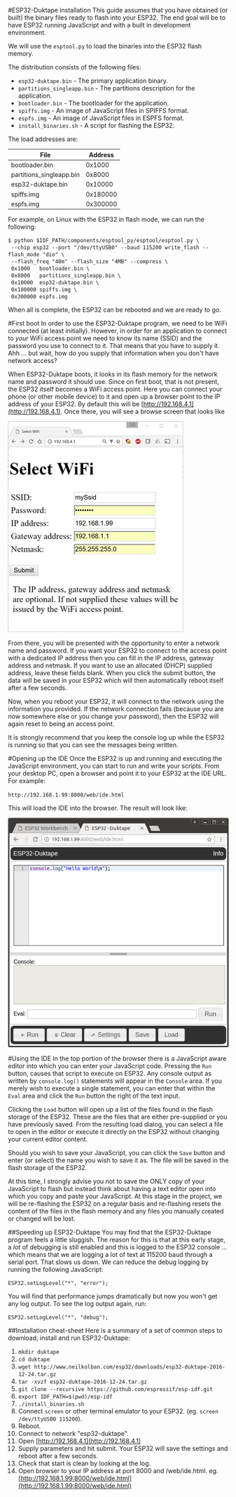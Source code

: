 #ESP32-Duktape installation
This guide assumes that you have obtained (or built) the binary files ready to flash
into your ESP32.  The end goal will be to have ESP32 running JavaScript and
with a built in development environment.

We will use the `esptool.py` to load the binaries into the ESP32 flash memory.

The distribution consists of the following files:

* `esp32-duktape.bin` - The primary application binary.
* `partitions_singleapp.bin` - The partitions description for the application.
* `bootloader.bin` - The bootloader for the application.
* `spiffs.img` - An image of JavaScript files in SPIFFS format.
* `espfs.img` - An image of JavaScript files in ESPFS format.
* `install_binaries.sh` - A script for flashing the ESP32.

The load addresses are:

|File                     |Address  |
|-------------------------|---------|
|bootloader.bin           |0x1000   |
|partitions_singleapp.bin |0x8000   |
|esp32-duktape.bin        |0x10000  |
|spiffs.img               |0x180000 |
|espfs.img                |0x300000 |

For example, on Linux with the ESP32 in flash mode, we can run the following:
```
$ python $IDF_PATH/components/esptool_py/esptool/esptool.py \
 --chip esp32 --port "/dev/ttyUSB0" --baud 115200 write_flash --flash_mode "dio" \
 --flash_freq "40m" --flash_size "4MB" --compress \
 0x1000   bootloader.bin \
 0x8000   partitions_singleapp.bin \
 0x10000  esp32-duktape.bin \
 0x180000 spiffs.img \
 0x300000 espfs.img
```

When all is complete, the ESP32 can be rebooted and we are ready to go.

#First boot
In order to use the ESP32-Duktape program, we need to be WiFi connected (at least
initially).  However, in order for an application to connect to *your* WiFi access point
we need to know its name (SSID) and the password you use to connect to it.  That means
that you have to supply it.  Ahh ... but wait, how do you supply that information when
you don't have network access?

When ESP32-Duktape boots, it looks in its flash memory for the network name
and password it should use.  Since on first boot, that is not present, the ESP32 itself
becomes a WiFi access point.  Here you can connect your phone (or other mobile device)
to it and open up a browser point to the IP address of your ESP32.  By default this
will be [http://192.168.4.1](http://192.168.4.1).  Once there, you will see a browse
screen that looks like

![bootwifi](images/bootwifi.jpg)

From there, you will be presented with the opportunity to enter a network name and
password.  If you want your ESP32 to connect to the access point with a dedicated IP
address then you can fill in the IP address, gateway address and netmask.  If you want
to use an allocated (DHCP) supplied address, leave these fields blank.  When you click
the submit button, the data will be saved in your ESP32 which will then automatically
reboot itself after a few seconds.

Now, when you reboot your ESP32, it will connect to the network using the information
you provided.  If the 
network connection fails (because you are now somewhere else or you change your password),
then the ESP32 will again reset to being an access point.

It is strongly recommend that you keep the console log up while the ESP32 is running
so that you can see the messages being written.

#Opening up the IDE
Once the ESP32 is up and running and executing the JavaScript environment, you can start
to run and write your scripts.  From your desktop PC, open a browser and point it to your
ESP32 at the IDE URL.  For example:

`http://192.168.1.99:8000/web/ide.html`

This will load the IDE into the browser.  The result will look like:

![editor2](images/editor2.jpg)

#Using the IDE
In the top portion of the browser there is a JavaScript aware editor into which you can
enter your JavaScript code.  Pressing the `Run` button, causes that script to execute on
ESP32.  Any console output as written by `console.log()` statements will appear in the
`Console` area.  If you merely wish to execute a single statement, you can enter that
within the `Eval` area and click the `Run` button the right of the text input.

Clicking the `Load` button will open up a list of the files found in the flash storage
of the ESP32.  These are the files that are either pre-supplied or you have previously
saved.  From the resulting load dialog, you can select a file to open in the editor or
execute it directly on the ESP32 without changing your current editor content.

Should you wish to save your JavaScript, you can click the `Save` button and enter
(or select) the name you wish to save it as.  The file will be saved in the flash
storage of the ESP32.

At this time, I strongly advise you not to save the ONLY copy of your JavaScript to flash
but instead think about having a text editor open into which you copy and paste your
JavaScript.  At this stage in the project, we will be re-flashing the ESP32 on a regular
basis and re-flashing resets the content of the files in the flash memory and any files
you manually created or changed will be lost.


##Speeding up ESP32-Duktape
You may find that the ESP32-Duktape program feels a little sluggish.  The reason for this
is that at this early stage, a *lot* of debugging is still enabled and this is logged to
the ESP32 console ... which means that we are logging a lot of text at 115200 baud through
a serial port.  That slows us down.  We can reduce the debug logging by running the following
JavaScript:

```
ESP32.setLogLevel("*", "error");
```

You will find that performance jumps dramatically but now you won't get any log output.  To see
the log output again, run:

```
ESP32.setLogLevel("*", "debug");
```

##Installation cheat-sheet
Here is a summary of a set of common steps to download, install and run ESP32-Duktape:

1. `mkdir duktape`
2. `cd duktape`
3. `wget http://www.neilkolban.com/esp32/downloads/esp32-duktape-2016-12-24.tar.gz`
4. `tar -xvzf esp32-duktape-2016-12-24.tar.gz`
5. `git clone --recursive https://github.com/espressif/esp-idf.git`
6. `export IDF_PATH=$(pwd)/esp-idf`
7. `./install_binaries.sh`
8. Connect `screen` or other terminal emulator to your ESP32. (eg. `screen /dev/ttyUSB0 115200`).
9. Reboot.
10. Connect to network "esp32-duktape".
11. Open [http://192.168.4.1](http://192.168.4.1)
12. Supply parameters and hit submit.  Your ESP32 will save the settings and reboot after a few seconds.
13. Check that start is clean by looking at the log.
14. Open browser to your IP address at port 8000 and /web/ide.html.
eg. [http://192.168.1.99:8000/web/ide.html](http://192.168.1.99:8000/web/ide.html)